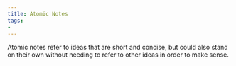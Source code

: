 ```yaml
---
title: Atomic Notes
tags: 
- 
---
```






Atomic notes refer to ideas that are short and concise, but could also stand on their own without needing to refer to other ideas in order to make sense. 

